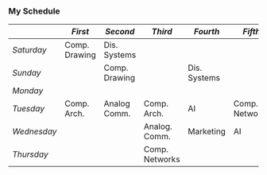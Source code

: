 ### My Schedule
||*First*|*Second*|*Third*|*Fourth*|*Fifth*|
|:-|-|-|-|-|-|
|*Saturday*|Comp. Drawing|Dis. Systems||||
|*Sunday*||Comp. Drawing||Dis. Systems||
|*Monday*||||||
|*Tuesday*|Comp. Arch.|Analog Comm.|Comp. Arch.|AI|Comp. Networks|
|*Wednesday*|||Analog. Comm.|Marketing|AI|
|*Thursday*|||Comp. Networks|||
